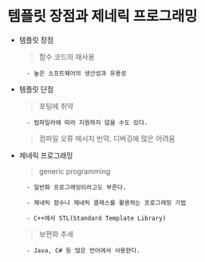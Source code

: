 # 템플릿 장점과 제네릭 프로그래밍

- 템플릿 장점

    > 함수 코드의 재사용

        - 높은 소프트웨어의 생산성과 유용성


- 템플릿 단점

    > 포팅에 취약

        - 컴파일러에 따라 지원하지 않을 수도 있다.

    > 컴파일 오류 메시지 빈약, 디버깅에 많은 어려움


- 제네릭 프로그래밍

    > generic programming

        - 일반화 프로그래밍이라고도 부른다.

        - 제네릭 함수나 제네릭 클래스를 활용하는 프로그래밍 기법

        - C++에서 STL(Standard Template Library)

    > 보편화 추세

        - Java, C# 등 많은 언어에서 사용한다.